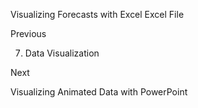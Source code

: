 Visualizing Forecasts with Excel
Excel File














Previous




7. Data Visualization












Next










Visualizing Animated Data with PowerPoint





